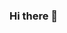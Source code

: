### Hi there 👋

<!--
**Elizah550/Elizah550** is a ✨ _special_ ✨ repository because its `README.md` (this file) appears on your GitHub profile.

Here are some ideas to get you started:

- 🔭 I’m currently working on App Projects.
- 🌱 I’m currently learning Everything.
- 👯 I’m looking to collaborate on open source.
- 🤔 I’m looking for help with Positive Attitude.
- 💬 Ask me about Software Developing tools.
- 📫 2022 Goals : Contribute more to Open source.
- 😄 Pronouns: He/Him.
- ⚡ Fun fact: I love to play guitar.
-->
